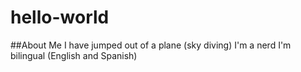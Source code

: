 # hello-world
##About Me
I have jumped out of a plane (sky diving)
I'm a nerd
I'm bilingual (English and Spanish)
